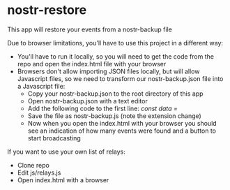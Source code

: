 # nostr-restore

This app will restore your events from a nostr-backup file

Due to browser limitations, you'll have to use this project in a different way:

- You'll have to run it locally, so you will need to get the code from the repo and open the index.html file with your browser
- Browsers don't allow importing JSON files locally, but will allow Javascript files, so we need to transform our nostr-backup.json file into a Javascript file:
  - Copy your nostr-backup.json to the root directory of this app
  - Open nostr-backup.json with a text editor
  - Add the following code to the first line:
    _const data =_
  - Save the file as nostr-backup.js (note the extension change)
  - Now when you open the index.html with your browser you should see an indication of how many events were found and a button to start broadcasting

If you want to use your own list of relays:

- Clone repo
- Edit js/relays.js
- Open index.html with a browser
